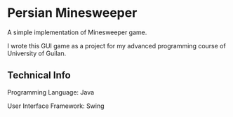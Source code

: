# Persian Minesweeper

A simple implementation of Minesweeper game.

I wrote this GUI game as a project for my advanced programming course of University of Guilan.

## Technical Info

Programming Language: Java

User Interface Framework: Swing